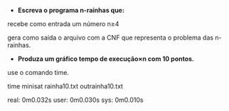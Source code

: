 - **Escreva o programa n-rainhas que:**

recebe como entrada um número n≥4

gera como saída o arquivo com a CNF que representa o problema das n-rainhas.

- **Produza um gráfico tempo de execução×n com 10 pontos.**

use o comando time.

time minisat rainha10.txt outrainha10.txt

real: 0m0.032s
user: 0m0.030s
sys: 0m0.010s
